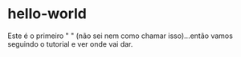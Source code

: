 # hello-world

Este é o primeiro "     " (não sei nem como chamar isso)...então vamos seguindo o tutorial e ver onde vai dar.
